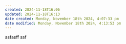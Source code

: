 ```yaml
---
created: 2024-11-18T16:06
updated: 2024-11-18T16:13
date created: Monday, November 18th 2024, 4:07:33 pm
date modified: Monday, November 18th 2024, 4:13:53 pm
---
```

asfasff
saf